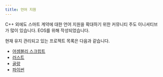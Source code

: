 ```yaml
---
title: 언어 지원
---
```


C++ 외에도 스마트 계약에 대한 언어 지원을 확대하기 위한 커뮤니티 주도 이니셔티브가 많이 있습니다.
EOS를 위해 작성되었습니다. 

현재 유지 관리되고 있는 프로젝트 목록은 다음과 같습니다.

- [어셈블리 스크립트](https://github.com/uuosio/ascdk)
- [러스트](https://github.com/uuosio/rscdk)
- [골랑](https://github.com/uuosio/gscdk)
- [파이썬](https://github.com/uuosio/pscdk)
